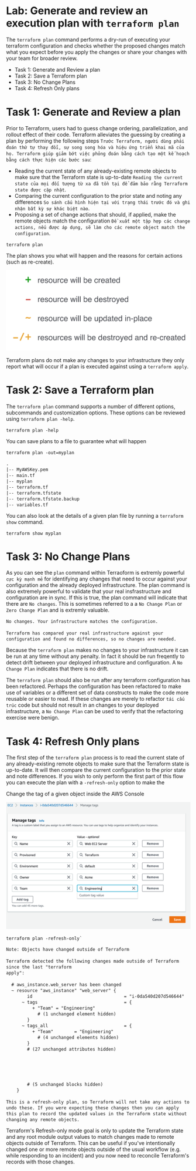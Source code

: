 # Lab: Generate and review an execution plan with `terraform plan`

The `terraform plan` command performs a dry-run of executing your terraform configuration and checks whether the proposed changes match what you expect before you apply the changes or share your changes with your team for broader review.

- Task 1: Generate and Review a plan
- Task 2: Save a Terraform plan
- Task 3: No Change Plans
- Task 4: Refresh Only plans

# Task 1: Generate and Review a plan

Prior to Terraform, users had to guess change ordering, parallelization, and rollout effect of their code. Terraform alleviates the guessing by creating a plan by performing the following steps `Trước Terraform, người dùng phải đoán thứ tự thay đổi, sự song song hóa và hiệu ứng triển khai mã của họ. Terraform giúp giảm bớt việc phỏng đoán bằng cách tạo một kế hoạch bằng cách thực hiện các bước sau`:

- Reading the current state of any already-existing remote objects to make sure that the Terraform state is up-to-date `Reading the current state của mọi đối tượng từ xa đã tồn tại để đảm bảo rằng Terraform state được cập nhật`.
- Comparing the current configuration to the prior state and noting any differences `So sánh cấu hình hiện tại với trạng thái trước đó và ghi nhận bất kỳ sự khác biệt nào`.
- Proposing a set of change actions that should, if applied, make the remote objects match the configuration `Đề xuất một tập hợp các change actions, nếu được áp dụng, sẽ làm cho các remote object match the configuration`.

```shell
terraform plan
```

The plan shows you what will happen and the reasons for certain actions (such as re-create).

![Terraform Plan Resources](img/terraform_plan_resources.png)

Terraform plans do not make any changes to your infrastructure they only report what will occur if a plan is executed against using a `terraform apply`.

# Task 2: Save a Terraform plan

The `terraform plan` command supports a number of different options, subcommands and customization options. These options can be reviewed using `terraform plan -help`.

```shell
terraform plan -help
```

You can save plans to a file to guarantee what will happen

```shell
terraform plan -out=myplan
```

```shell
.
|-- MyAWSKey.pem
|-- main.tf
|-- myplan
|-- terraform.tf
|-- terraform.tfstate
|-- terraform.tfstate.backup
|-- variables.tf
```

You can also look at the details of a given plan file by running a `terraform show` command.

```shell
terraform show myplan
```

# Task 3: No Change Plans

As you can see the `plan` command within Terraoform is extremly powerful `cực kỳ mạnh mẻ` for identifying any changes that need to occur against your configuration and the already deployed infrastructure. The plan command is also extremely powerful to validate that your real insfrastructure and configuration are in sync. If this is true, the plan command will indicate that there are `No changes`. This is sometimes referred to a a `No Change Plan` or `Zero Change Plan` and is extremly valuable.

```shell
No changes. Your infrastructure matches the configuration.

Terraform has compared your real infrastructure against your configuration and found no differences, so no changes are needed.
```

Because the `terraform plan` makes no changes to your infrastructure it can be run at any time without any penalty. In fact it should be run freqently to detect drift between your deployed infrastructure and configuration. A `No Change Plan` indicates that there is no drift.

The `terraform plan` should also be run after any terraform configuration has been refactored. Perhaps the configuration has been refactored to make use of variables or a different set of data constructs to make the code more reusable or easier to read. If these changes are merely to refactor `tái cấu trúc` code but should not result in an changes to your deployed infrastructure, a `No Change Plan` can be used to verify that the refactoring exercise were benign.

# Task 4: Refresh Only plans

The first step of the `terraform plan` process is to read the current state of any already-existing remote objects to make sure that the Terraform state is up-to-date. It will then compare the current configuration to the prior state and note differences. If you wish to only perform the first part of this flow you can execute the plan with a `-refresh-only` option to make the

Change the tag of a given object inside the AWS Console

![AWS Tag](img/aws_tag.png)

```
terraform plan -refresh-only`
```

```shell
Note: Objects have changed outside of Terraform

Terraform detected the following changes made outside of Terraform since the last "terraform
apply":

  # aws_instance.web_server has been changed
  ~ resource "aws_instance" "web_server" {
        id                                   = "i-0da540d207d546644"
      ~ tags                                 = {
          + "Team" = "Engineering"
            # (1 unchanged element hidden)
        }
      ~ tags_all                             = {
          + "Team"        = "Engineering"
            # (4 unchanged elements hidden)
        }
        # (27 unchanged attributes hidden)





        # (5 unchanged blocks hidden)
    }

This is a refresh-only plan, so Terraform will not take any actions to undo these. If you were expecting these changes then you can apply this plan to record the updated values in the Terraform state without changing any remote objects.
```

Terraform's Refresh-only mode goal is only to update the Terraform state and any root module output values to match changes made to remote objects outside of Terraform. This can be useful if you've intentionally changed one or more remote objects outside of the usual workflow (e.g. while responding to an incident) and you now need to reconcile Terraform's records with those changes.
